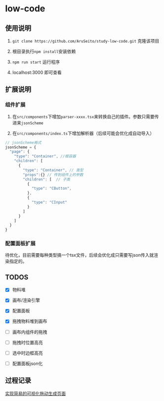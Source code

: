 # low-code

## 使用说明

1. `git clone https://github.com/AruSeito/study-low-code.git` 克隆该项目

2. 根目录执行`npm install`安装依赖

3. `npm run start` 运行程序

4. localhost:3000 即可查看

## 扩展说明

### 组件扩展

1. 在`src/components`下增加`parser-xxxx.tsx`来转换自己的插件。参数只需要传进来`jsonScheme`

2. 在`src/components/index.ts`下增加解析器（后续可能会优化成自动导入）


```js
// jsonScheme格式
jsonScheme = {
  "page": {
    "type": "Container", //根容器
    "children": [
      {
        "type": "Container", // 类型
        "props":{} // 传到组件上的参数
        "children": [  // 子类
          {
            "type": "CButton",
          },
          { 
            "type": "CInput" 
          }
        ]
      }
    ]
  }
}
```

### 配置面板扩展

待优化，目前需要每种类型搞一个tsx文件，后续会优化成只需要写json传入就渲染指定的。

## TODOS

- [x] 物料堆 

- [x] 画布/渲染引擎

- [x] 配置面板

- [x] 拖拽物料堆到画布

- [ ] 画布内组件的拖拽

- [ ] 拖拽时位置高亮

- [ ] 选中时边框高亮

- [ ] 配置面板json化

## 过程记录

[实现简易的可视化拖动生成页面](https://aruseito.github.io/article/71eb139c/)